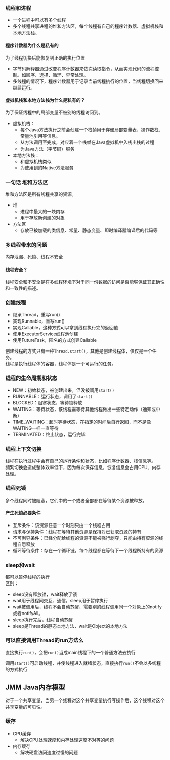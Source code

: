 ### 线程和进程
+ 一个进程中可以有多个线程
+ 多个线程共享进程的堆和方法区，每个线程有自己的程序计数器、虚拟机栈和本地方法栈。

#### 程序计数器为什么是私有的
为了线程切换后能恢复到正确的执行位置
+ 字节码解释器通过改变程序计数器来依次读取指令，从而实现代码的流程控制。如顺序、选择、循环、异常处理。
+ 多线程的情况下，程序计数器用于记录当前线程执行的位置，当线程切换回来继续运行。

#### 虚拟机栈和本地方法栈为什么是私有的？
为了保证线程中的局部变量不被别的线程访问到。
+ 虚拟机栈：
    + 每个Java方法执行之前会创建一个栈帧用于存储局部变量表、操作数栈、常量池引用等信息。
    + 从方法调用至完成，对应着一个栈帧在Java虚拟机中入栈出栈的过程
    + 为Java方法（字节码）服务
+ 本地方法栈：
    + 和虚拟机栈类似
    + 为使用到的Native方法服务

### 一句话 堆和方法区
堆和方法区是所有线程共享的资源。
+ 堆
    + 进程中最大的一块内存
    + 用于存放新创建的对象
+ 方法区
    + 存放已被加载的类信息、常量、静态变量、即时编译器编译后的代码等

### 多线程带来的问题
内存泄漏、死锁、线程不安全
#### 线程安全？
线程安全和不安全是在多线程环境下对于同一份数据的访问是否能够保证其正确性和一致性的描述。

### 创建线程
+ 继承Thread，重写run()
+ 实现Runnable，重写run()
+ 实现Callable，这种方式可以拿到线程执行完的返回值
+ 使用ExecutorService线程池创建
+ 使用FutureTask，匿名的方式创建Callable

创建线程的方式只有一种`Thread.start()`，其他是创建线程体，仅仅是一个任务。  
线程是执行线程体的容器，线程体是一个可运行的任务。

### 线程的生命周期和状态
+ NEW：初始状态，被创建出来，但没被调用`start()`
+ RUNNABLE：运行状态，调用了`start()`
+ BLOCKED：阻塞状态，等待锁释放
+ WAITING：等待状态，该线程需等待其他线程做出一些特定动作（通知或中断）
+ TIME_WAITING：超时等待状态，在指定的时间后自行返回，而不是像WAITING一样一直等待
+ TERMINATED：终止状态，运行完毕

### 线程上下文切换
线程在执行过程中会有自己的运行条件和状态，比如程序计数器、栈信息等。  
频繁切换会造成整体效率低下，因为每次保存信息，恢复信息会占用CPU、内存处理。

### 线程死锁
多个线程同时被阻塞，它们中的一个或者全部都在等待某个资源被释放。
#### 产生死锁必要条件
+ 互斥条件：该资源任意一个时刻只由一个线程占用
+ 请求与保持条件：线程在等待其他资源是保持对已获取资源的持有
+ 不可剥夺条件：已经分配给线程的资源不能被强行剥夺，只能由持有资源的线程自愿释放
+ 循环等待条件：存在一个循环链，每个线程都在等待下一个线程所持有的资源

### sleep和wait
都可以暂停线程的执行  
区别：
+ sleep没有释放锁，wait释放了锁
+ wait用于线程间交互、通信，sleep用于暂停执行
+ wait被调用后，线程不会自动苏醒，需要别的线程调用同一个对象上的notify或者notifyAll。
+ sleep执行完后，线程自动苏醒
+ sleep是Thread的静态本地方法，wait是Object的本地方法

### 可以直接调用Thread的run方法么
直接执行`run()`，会把`run()`当成main线程下的一个普通方法去执行

调用`start()`可启动线程，并使线程进入就绪状态，直接执行`run()`不会以多线程的方式执行

## JMM Java内存模型
对于一个共享变量，当另一个线程对这个共享变量执行写操作后，这个线程对这个共享变量的可见性。

### 缓存
+ CPU缓存
  + 解决CPU处理速度和内存处理速度不对等的问题
+ 内存缓存
  + 解决硬盘访问速度过慢的问题


